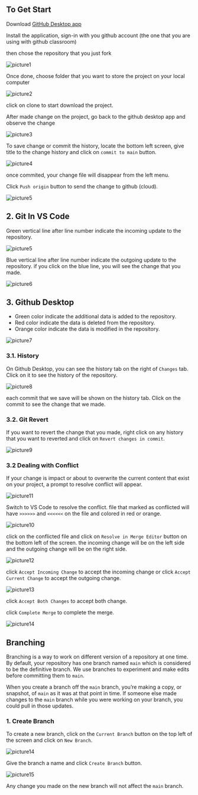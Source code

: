 ## To Get Start

Download [GitHub Desktop app](https://desktop.github.com/)

Install the application, sign-in with you github account (the one that you are using with github classroom)

then chose the repository that you just fork

![picture1](resources/image_2023-07-27_22-06-51.png)

Once done, choose folder that you want to store the project on your local computer

![picture2](resources/image_2023-07-27_22-06-54.png)

click on clone to start download the project.

After made change on the project, go back to the github desktop app and observe the change

![picture3](resources/image_2023-07-27_22-21-52.png)

To save change or commit the history, locate the bottom left screen, give title to the change history and click on `commit to main` button.

![picture4](resources/image_2023-07-27_22-29-22.png)

once commited, your change file will disappear from the left menu.

Click `Push origin` button to send the change to github (cloud).

![picture5](resources/image_2023-07-27_22-30-59.png)

## 2. Git In VS Code

Green vertical line after line number indicate the incoming update to the repository.

![picture5](resources/image_2023-07-27_22-35-04.png)

Blue vertical line after line number indicate the outgoing update to the repository. if you click on the blue line, you will see the change that you made.

![picture6](resources/image_2023-07-27_23-09-10.png)

## 3. Github Desktop

- Green color indicate the additional data is added to the repository.
- Red color indicate the data is deleted from the repository.
- Orange color indicate the data is modified in the repository.

![picture7](resources/image_2023-07-27_23-18-22.png)

### 3.1. History

On Github Desktop, you can see the history tab on the right of `Changes` tab. Click on it to see the history of the repository.

![picture8](resources/image_2023-07-27_23-25-48.png)

each commit that we save will be shown on the history tab. Click on the commit to see the change that we made.

### 3.2. Git Revert

If you want to revert the change that you made, right click on any history that you want to reverted and click on `Revert changes in commit`.

![picture9](resources/image_2023-07-27_23-32-01.png)

### 3.2 Dealing with Conflict

If your change is impact or about to overwrite the current content that exist on your project, a prompt to resolve conflict will appear.

![picture11](resources/image_2023-07-28_08-26-24.png)

Switch to VS Code to resolve the conflict. file that marked as conflicted will have `>>>>>>` and `<<<<<<` on the file and colored in red or orange.

![picture10](resources/image_2023-07-28_08-26-31.png)

click on the conflicted file and click on `Resolve in Merge Editor` button on the bottom left of the screen. the incoming change will be on the left side and the outgoing change will be on the right side.

![picture12](resources/image_2023-07-28_08-29-11.png)

click `Accept Incoming Change` to accept the incoming change or click `Accept Current Change` to accept the outgoing change.

![picture13](resources/image_2023-07-28_08-30-03.png)

click `Accept Both Changes` to accept both change.

click `Complete Merge` to complete the merge.

![picture14](resources/image_2023-07-28_08-33-51.png)

## Branching

Branching is a way to work on different version of a repository at one time. By default, your repository has one branch named `main` which is considered to be the definitive branch. We use branches to experiment and make edits before committing them to `main`.

When you create a branch off the `main` branch, you’re making a copy, or snapshot, of `main` as it was at that point in time. If someone else made changes to the `main` branch while you were working on your branch, you could pull in those updates.

### 1. Create Branch

To create a new branch, click on the `Current Branch` button on the top left of the screen and click on `New Branch`.

![picture14](resources/image_2023-07-28_08-47-02.png)

Give the branch a name and click `Create Branch` button.

![picture15](resources/image_2023-07-28_08-48-14.png)

Any change you made on the new branch will not affect the `main` branch.
